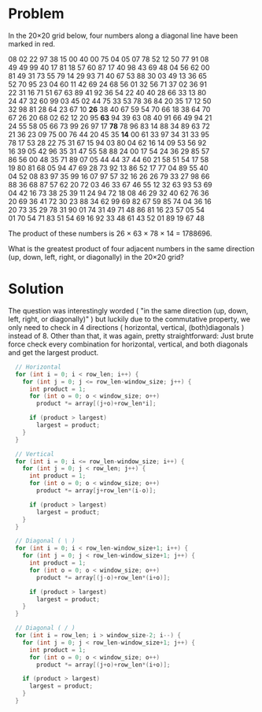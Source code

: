 
# Problem


In the 20×20 grid below, four numbers along a diagonal line have been marked in red.

08 02 22 97 38 15 00 40 00 75 04 05 07 78 52 12 50 77 91 08  
49 49 99 40 17 81 18 57 60 87 17 40 98 43 69 48 04 56 62 00  
81 49 31 73 55 79 14 29 93 71 40 67 53 88 30 03 49 13 36 65  
52 70 95 23 04 60 11 42 69 24 68 56 01 32 56 71 37 02 36 91  
22 31 16 71 51 67 63 89 41 92 36 54 22 40 40 28 66 33 13 80  
24 47 32 60 99 03 45 02 44 75 33 53 78 36 84 20 35 17 12 50  
32 98 81 28 64 23 67 10 **26** 38 40 67 59 54 70 66 18 38 64 70  
67 26 20 68 02 62 12 20 95 **63** 94 39 63 08 40 91 66 49 94 21  
24 55 58 05 66 73 99 26 97 17 **78** 78 96 83 14 88 34 89 63 72  
21 36 23 09 75 00 76 44 20 45 35 **14** 00 61 33 97 34 31 33 95  
78 17 53 28 22 75 31 67 15 94 03 80 04 62 16 14 09 53 56 92  
16 39 05 42 96 35 31 47 55 58 88 24 00 17 54 24 36 29 85 57  
86 56 00 48 35 71 89 07 05 44 44 37 44 60 21 58 51 54 17 58  
19 80 81 68 05 94 47 69 28 73 92 13 86 52 17 77 04 89 55 40  
04 52 08 83 97 35 99 16 07 97 57 32 16 26 26 79 33 27 98 66  
88 36 68 87 57 62 20 72 03 46 33 67 46 55 12 32 63 93 53 69  
04 42 16 73 38 25 39 11 24 94 72 18 08 46 29 32 40 62 76 36  
20 69 36 41 72 30 23 88 34 62 99 69 82 67 59 85 74 04 36 16  
20 73 35 29 78 31 90 01 74 31 49 71 48 86 81 16 23 57 05 54  
01 70 54 71 83 51 54 69 16 92 33 48 61 43 52 01 89 19 67 48  

The product of these numbers is 26 × 63 × 78 × 14 = 1788696.

What is the greatest product of four adjacent numbers in the same direction (up, down, left, right, or diagonally) in the 20×20 grid?

# Solution
The question was interestingly worded ( "in the same direction (up, down, left, right, or diagonally)" ) but luckily due to the commutative property, we only need to check in 4 directions ( horizontal, vertical, (both)diagonals ) instead of 8.  Other than that, it was again, pretty straightforward:  Just brute force check every combination for horizontal, vertical, and both diagonals and get the largest product.

```c
  // Horizontal
  for (int i = 0; i < row_len; i++) {
    for (int j = 0; j <= row_len-window_size; j++) {
      int product = 1;
      for (int o = 0; o < window_size; o++)
        product *= array[(j+o)+row_len*i];

      if (product > largest)
        largest = product;
    }
  }

  // Vertical
  for (int i = 0; i <= row_len-window_size; i++) {
    for (int j = 0; j < row_len; j++) {
      int product = 1;
      for (int o = 0; o < window_size; o++)
        product *= array[j+row_len*(i-o)];

      if (product > largest)
        largest = product;
    }
  }

  // Diagonal ( \ )
  for (int i = 0; i < row_len-window_size+1; i++) {
    for (int j = 0; j < row_len-window_size+1; j++) {
      int product = 1;
      for (int o = 0; o < window_size; o++)
        product *= array[(j-o)+row_len*(i+o)];

      if (product > largest)
        largest = product;
    }
  }

  // Diagonal ( / )
  for (int i = row_len; i > window_size-2; i--) {
    for (int j = 0; j < row_len-window_size+1; j++) {
      int product = 1;
      for (int o = 0; o < window_size; o++)
        product *= array[(j+o)+row_len*(i+o)];

    if (product > largest)
      largest = product;
    }
  }
```
